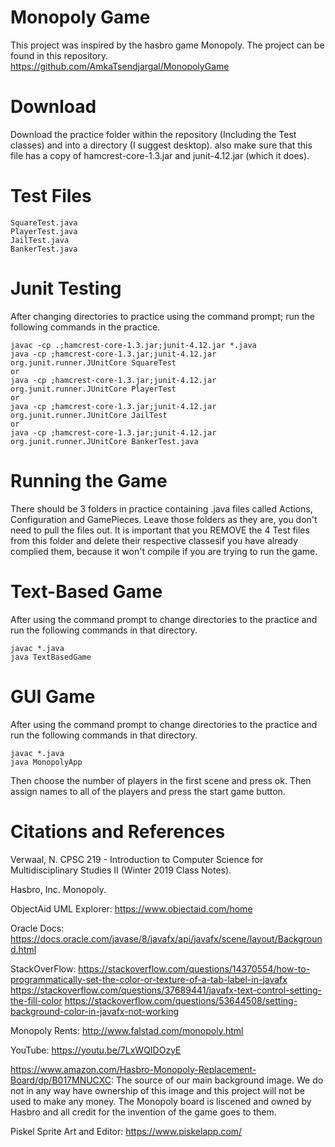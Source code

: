 # Monopoly Game
This project was inspired by the hasbro game Monopoly.
The project can be found in this repository.
https://github.com/AmkaTsendjargal/MonopolyGame

# Download
Download the practice folder within the repository (Including the Test classes) and into a directory (I suggest desktop). also make sure that this file has a copy of hamcrest-core-1.3.jar and junit-4.12.jar (which it does).

# Test Files
```
SquareTest.java
PlayerTest.java
JailTest.java
BankerTest.java
```

# Junit Testing
After changing directories to practice using the command prompt; run the following commands in the practice.
```
javac -cp .;hamcrest-core-1.3.jar;junit-4.12.jar *.java
java -cp ;hamcrest-core-1.3.jar;junit-4.12.jar org.junit.runner.JUnitCore SquareTest
or
java -cp ;hamcrest-core-1.3.jar;junit-4.12.jar org.junit.runner.JUnitCore PlayerTest
or
java -cp ;hamcrest-core-1.3.jar;junit-4.12.jar org.junit.runner.JUnitCore JailTest
or 
java -cp ;hamcrest-core-1.3.jar;junit-4.12.jar org.junit.runner.JUnitCore BankerTest.java
```

# Running the Game
There should be 3 folders in practice containing .java files called Actions, Configuration and GamePieces. Leave those folders as they are, you don't need to pull the files out. It is important that you REMOVE the 4 Test files from this folder and delete their respective classesif you have already complied them, because it won't compile if you are trying to run the game.

# Text-Based Game
After using the command prompt to change directories to the practice and run the following commands in that directory.
```
javac *.java
java TextBasedGame
```

# GUI Game
After using the command prompt to change directories to the practice and run the following commands in that directory.
```
javac *.java
java MonopolyApp
```
Then choose the number of players in the first scene and press ok. Then assign names to all of the players and press the start game button.

# Citations and References

Verwaal, N. CPSC 219 - Introduction to Computer Science for Multidisciplinary Studies II (Winter 2019 Class Notes).

Hasbro, Inc. Monopoly.

ObjectAid UML Explorer: https://www.objectaid.com/home

Oracle Docs: https://docs.oracle.com/javase/8/javafx/api/javafx/scene/layout/Background.html

StackOverFlow: https://stackoverflow.com/questions/14370554/how-to-programmatically-set-the-color-or-texture-of-a-tab-label-in-javafx
               https://stackoverflow.com/questions/37689441/javafx-text-control-setting-the-fill-color
               https://stackoverflow.com/questions/53644508/setting-background-color-in-javafx-not-working
             
Monopoly Rents: http://www.falstad.com/monopoly.html

YouTube: https://youtu.be/7LxWQIDOzyE

https://www.amazon.com/Hasbro-Monopoly-Replacement-Board/dp/B017MNUCXC:
The source of our main background image. We do not in any way have ownership of this image and this project will not be used to make any money. The Monopoly board is liscened and owned by Hasbro and all credit for the invention of the game goes to them.

Piskel Sprite Art and Editor: https://www.piskelapp.com/

